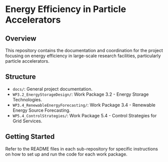 # Energy Efficiency in Particle Accelerators

## Overview
This repository contains the documentation and coordination for the project focusing on energy efficiency in large-scale research facilities, particularly particle accelerators.

## Structure
- `docs/`: General project documentation.
- `WP3.2_EnergyStorageDesign/`: Work Package 3.2 - Energy Storage Technologies.
- `WP3.4_RenewableEnergyForecasting/`: Work Package 3.4 - Renewable Energy Source Forecasting.
- `WP5.4_ControlStrategies/`: Work Package 5.4 - Control Strategies for Grid Services.


## Getting Started
Refer to the README files in each sub-repository for specific instructions on how to set up and run the code for each work package.
